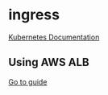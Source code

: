 # ingress

[Kubernetes Documentation](https://kubernetes.io/ko/docs/concepts/services-networking/ingress/)

## Using AWS ALB

[Go to guide](/aws-resources-example/Containers/EKS/05-using-elb-on-eks/#create-alb-using-ingress)